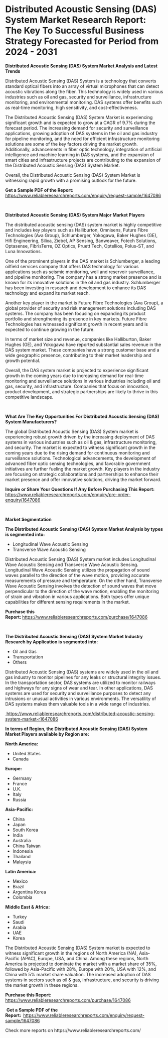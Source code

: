 <p><h1>Distributed Acoustic Sensing (DAS) System Market Research Report: The Key To Successful Business Strategy Forecasted for Period from 2024 - 2031</h1></p><p><strong>Distributed Acoustic Sensing (DAS) System Market Analysis and Latest Trends</strong></p>
<p><p>Distributed Acoustic Sensing (DAS) System is a technology that converts standard optical fibers into an array of virtual microphones that can detect acoustic vibrations along the fiber. This technology is widely used in various industries such as oil and gas, security and surveillance, infrastructure monitoring, and environmental monitoring. DAS systems offer benefits such as real-time monitoring, high sensitivity, and cost-effectiveness.</p><p>The Distributed Acoustic Sensing (DAS) System Market is experiencing significant growth and is expected to grow at a CAGR of 9.7% during the forecast period. The increasing demand for security and surveillance applications, growing adoption of DAS systems in the oil and gas industry for pipeline monitoring, and the need for efficient infrastructure monitoring solutions are some of the key factors driving the market growth. Additionally, advancements in fiber optic technology, integration of artificial intelligence and machine learning in DAS systems, and the expansion of smart cities and infrastructure projects are contributing to the expansion of the Distributed Acoustic Sensing (DAS) System Market.</p><p>Overall, the Distributed Acoustic Sensing (DAS) System Market is witnessing rapid growth with a promising outlook for the future.</p></p>
<p><strong>Get a Sample PDF of the Report:&nbsp;</strong> <a href="https://www.reliableresearchreports.com/enquiry/request-sample/1647086">https://www.reliableresearchreports.com/enquiry/request-sample/1647086</a></p>
<p>&nbsp;</p>
<p><strong>Distributed Acoustic Sensing (DAS) System Major Market Players</strong></p>
<p><p>The distributed acoustic sensing (DAS) system market is highly competitive and includes key players such as Halliburton, Omnisens, Future Fibre Technologies (Ava Group), Schlumberger, Yokogawa, Baker Hughes (GE), Hifi Engineering, Silixa, Ziebel, AP Sensing, Banweaver, Fotech Solutions, Optasense, FibrisTerre, OZ Optics, Pruett Tech, Optellios, Polus-ST, and Luna Innovations.</p><p>One of the prominent players in the DAS market is Schlumberger, a leading oilfield services company that offers DAS technology for various applications such as seismic monitoring, well and reservoir surveillance, and pipeline monitoring. The company has a strong market presence and is known for its innovative solutions in the oil and gas industry. Schlumberger has been investing in research and development to enhance its DAS technology and expand its market reach.</p><p>Another key player in the market is Future Fibre Technologies (Ava Group), a global provider of security and risk management solutions including DAS systems. The company has been focusing on expanding its product portfolio and strengthening its presence in key markets. Future Fibre Technologies has witnessed significant growth in recent years and is expected to continue growing in the future.</p><p>In terms of market size and revenue, companies like Halliburton, Baker Hughes (GE), and Yokogawa have reported substantial sales revenue in the DAS system market. These companies have a strong customer base and a wide geographic presence, contributing to their market leadership and growth potential.</p><p>Overall, the DAS system market is projected to experience significant growth in the coming years due to increasing demand for real-time monitoring and surveillance solutions in various industries including oil and gas, security, and infrastructure. Companies that focus on innovation, product development, and strategic partnerships are likely to thrive in this competitive landscape.</p></p>
<p>&nbsp;</p>
<p><strong>What Are The Key Opportunities For Distributed Acoustic Sensing (DAS) System Manufacturers?</strong></p>
<p><p>The global Distributed Acoustic Sensing (DAS) System market is experiencing robust growth driven by the increasing deployment of DAS systems in various industries such as oil & gas, infrastructure monitoring, and security. The market is expected to witness significant growth in the coming years due to the rising demand for continuous monitoring and surveillance solutions. Technological advancements, the development of advanced fiber optic sensing technologies, and favorable government initiatives are further fueling the market growth. Key players in the industry are focusing on strategic collaborations and partnerships to enhance their market presence and offer innovative solutions, driving the market forward.</p></p>
<p><strong>Inquire or Share Your Questions If Any Before Purchasing This Report:</strong> <a href="https://www.reliableresearchreports.com/enquiry/pre-order-enquiry/1647086">https://www.reliableresearchreports.com/enquiry/pre-order-enquiry/1647086</a></p>
<p>&nbsp;</p>
<p><strong>Market Segmentation</strong></p>
<p><strong>The Distributed Acoustic Sensing (DAS) System Market Analysis by types is segmented into:</strong></p>
<p><ul><li>Longitudinal Wave Acoustic Sensing</li><li>Transverse Wave Acoustic Sensing</li></ul></p>
<p><p>Distributed Acoustic Sensing (DAS) System market includes Longitudinal Wave Acoustic Sensing and Transverse Wave Acoustic Sensing. Longitudinal Wave Acoustic Sensing utilizes the propagation of sound waves parallel to the direction of the wave motion, providing accurate measurements of pressure and temperature. On the other hand, Transverse Wave Acoustic Sensing involves the detection of sound waves that move perpendicular to the direction of the wave motion, enabling the monitoring of strain and vibration in various applications. Both types offer unique capabilities for different sensing requirements in the market.</p></p>
<p><strong>Purchase this Report:&nbsp;</strong><a href="https://www.reliableresearchreports.com/purchase/1647086">https://www.reliableresearchreports.com/purchase/1647086</a></p>
<p>&nbsp;</p>
<p><strong>The Distributed Acoustic Sensing (DAS) System Market Industry Research by Application is segmented into:</strong></p>
<p><ul><li>Oil and Gas</li><li>Transportation</li><li>Others</li></ul></p>
<p><p>Distributed Acoustic Sensing (DAS) systems are widely used in the oil and gas industry to monitor pipelines for any leaks or structural integrity issues. In the transportation sector, DAS systems are utilized to monitor railways and highways for any signs of wear and tear. In other applications, DAS systems are used for security and surveillance purposes to detect any intrusions or unusual activities in various environments. The versatility of DAS systems makes them valuable tools in a wide range of industries.</p></p>
<p><a href="https://www.reliableresearchreports.com/distributed-acoustic-sensing-system-market-r1647086">&nbsp;https://www.reliableresearchreports.com/distributed-acoustic-sensing-system-market-r1647086</a></p>
<p><strong>In terms of Region, the Distributed Acoustic Sensing (DAS) System Market Players available by Region are:</strong></p>
<p>
    <p> <strong> North America: </strong>
        <ul>
            <li>United States</li>
            <li>Canada</li>
        </ul>
        </p> 
    <p> <strong> Europe: </strong>
        <ul>
            <li>Germany</li>
            <li>France</li>
            <li>U.K.</li>
            <li>Italy</li>
            <li>Russia</li>
        </ul>
        </p> 
    <p> <strong> Asia-Pacific: </strong>
        <ul>
            <li>China</li>
            <li>Japan</li>
            <li>South Korea</li>
            <li>India</li>
            <li>Australia</li>
            <li>China Taiwan</li>
            <li>Indonesia</li>
            <li>Thailand</li>
            <li>Malaysia</li>
        </ul>
        </p> 
    <p> <strong> Latin America: </strong>
        <ul>
            <li>Mexico</li>
            <li>Brazil</li>
            <li>Argentina Korea</li>
            <li>Colombia</li>
        </ul>
        </p> 
    <p> <strong> Middle East & Africa: </strong>
        <ul>
            <li>Turkey</li>
            <li>Saudi</li>
            <li>Arabia</li>
            <li>UAE</li>
            <li>Korea</li>
        </ul>
    </p>
    </p>
<p><p>The Distributed Acoustic Sensing (DAS) System market is expected to witness significant growth in the regions of North America (NA), Asia-Pacific (APAC), Europe, USA, and China. Among these regions, North America is projected to dominate the market with a market share of 35%, followed by Asia-Pacific with 28%, Europe with 20%, USA with 12%, and China with 5% market share valuation. The increased adoption of DAS systems in sectors such as oil & gas, infrastructure, and security is driving the market growth in these regions.</p></p>
<p><strong>Purchase this Report: </strong><a href="https://www.reliableresearchreports.com/purchase/1647086">https://www.reliableresearchreports.com/purchase/1647086</a></p>
<p>&nbsp;<strong>Get a Sample PDF of the Report:&nbsp;&nbsp;</strong><a href="https://www.reliableresearchreports.com/enquiry/request-sample/1647086">https://www.reliableresearchreports.com/enquiry/request-sample/1647086</a></p>
<p><strong></strong></p>
<p>Check more reports on https://www.reliableresearchreports.com/</p>